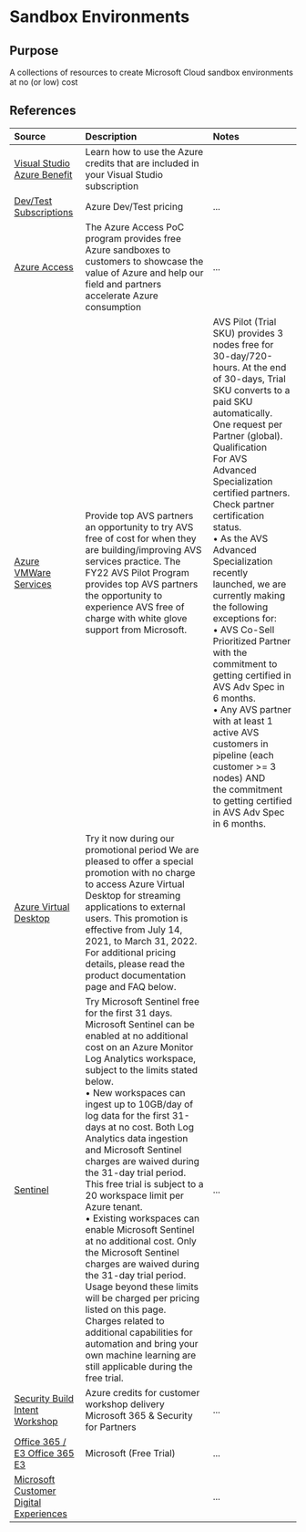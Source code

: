 # Sandbox Environments

## Purpose

A collections of resources to create Microsoft Cloud sandbox environments at no (or low) cost

## References


Source | Description | Notes
:----- | :---------- | :----
[Visual Studio Azure Benefit](https://azure.microsoft.com/en-ca/pricing/member-offers/credit-for-visual-studio-subscribers/)	| Learn how to use the Azure credits that are included in your Visual Studio subscription
[Dev/Test Subscriptions](https://azure.microsoft.com/en-us/pricing/dev-test/#overview)| Azure Dev/Test pricing | ...
[Azure Access](https://gearup.microsoft.com/program/azure-access?tab=program-overview)|The Azure Access PoC program provides free Azure sandboxes to customers to showcase the value of Azure and help our field and partners accelerate Azure consumption|...
[Azure VMWare Services]()|Provide top AVS partners an opportunity to try AVS free of cost for when they are building/improving AVS services practice. The FY22 AVS Pilot Program provides top AVS partners the opportunity to experience AVS free of charge with white glove support from Microsoft. | AVS Pilot (Trial SKU) provides 3 nodes free for 30-day/720-hours. At the end of 30-days, Trial SKU converts to a paid SKU automatically. One request per Partner (global). <br> Qualification <br> For AVS Advanced Specialization certified partners. Check partner certification status. <br> •	As the AVS Advanced Specialization recently launched, we are currently making the following exceptions for: <br> •	AVS Co-Sell Prioritized Partner with the commitment to getting certified in AVS Adv Spec in 6 months. <br> •	Any AVS partner with at least 1 active AVS customers in pipeline (each customer >= 3 nodes) AND <br> the commitment to getting certified in AVS Adv Spec in 6 months.
[Azure Virtual Desktop]() |Try it now during our promotional period We are pleased to offer a special promotion with no charge to access Azure Virtual Desktop for streaming applications to external users. This promotion is effective from July 14, 2021, to March 31, 2022. For additional pricing details, please read the product documentation page and FAQ below.|
[Sentinel](https://azure.microsoft.com/en-us/pricing/details/microsoft-sentinel/) | Try Microsoft Sentinel free for the first 31 days. Microsoft Sentinel can be enabled at no additional cost on an Azure Monitor Log Analytics workspace, subject to the limits stated below. <br> •	New workspaces can ingest up to 10GB/day of log data for the first 31-days at no cost. Both Log Analytics data ingestion and Microsoft Sentinel charges are waived during the 31-day trial period. This free trial is subject to a 20 workspace limit per Azure tenant. <br> •	Existing workspaces can enable Microsoft Sentinel at no additional cost. Only the Microsoft Sentinel charges are waived during the 31-day trial period. <br> Usage beyond these limits will be charged per pricing listed on this page. Charges related to additional capabilities for automation and bring your own machine learning are still applicable during the free trial.| ...
[Security Build Intent Workshop](https://cloudpartners.transform.microsoft.com/workshops/cloud-accelerators?tab=security)| Azure credits for customer workshop delivery Microsoft 365 & Security for Partners | ...
[Office 365 / E3 Office 365 E3]()| Microsoft (Free Trial) | ...
[Microsoft Customer Digital Experiences]()|| ...
